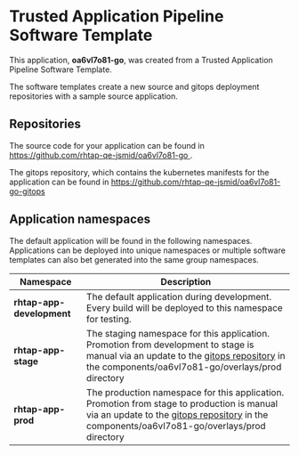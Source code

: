 # Trusted Application Pipeline Software Template

This application, **oa6vl7o81-go**, was created from a Trusted Application Pipeline Software Template.

The software templates create a new source and gitops deployment repositories with a sample source application. 

## Repositories

The source code for your application can be found in [https://github.com/rhtap-qe-jsmid/oa6vl7o81-go ](https://github.com/rhtap-qe-jsmid/oa6vl7o81-go ).
 
The gitops repository, which contains the kubernetes manifests for the application can be found in 
[https://github.com/rhtap-qe-jsmid/oa6vl7o81-go-gitops ](https://github.com/rhtap-qe-jsmid/oa6vl7o81-go-gitops ) 

## Application namespaces 

The default application will be found in the following namespaces. Applications can be deployed into unique namespaces or multiple software templates can also bet generated into the same group namespaces.  

|  Namespace   |  Description   |  
| -------- | -------- |   
| **rhtap-app-development** | The default application during development. Every build will be deployed to this namespace for testing. | 
| **rhtap-app-stage** | The staging namespace for this application. Promotion from development to stage is manual via an update to the [gitops repository](https://github.com/rhtap-qe-jsmid/oa6vl7o81-go-gitops ) in the components/oa6vl7o81-go/overlays/prod directory |  
| **rhtap-app-prod** | The production namespace for this application. Promotion from stage to production is manual via an update to the [gitops repository](https://github.com/rhtap-qe-jsmid/oa6vl7o81-go-gitops ) in the components/oa6vl7o81-go/overlays/prod directory | 